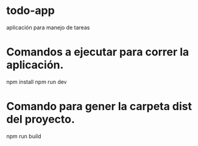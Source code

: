 # todo-app
 aplicación para manejo de tareas

# Comandos a ejecutar para correr la aplicación.

npm install
npm run dev


# Comando para gener la carpeta dist del proyecto.

npm run build
